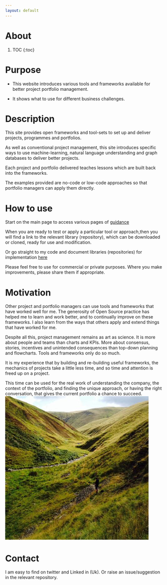 ```yaml
---
layout: default
---
```


# About

1. TOC 
{:toc}

# Purpose

- This website introduces various tools and frameworks available for better project portfolio management. 

- It shows what to use for different business challenges. 

# Description 

This site provides open frameworks and tool-sets to set up and deliver projects, programmes and portfolios. 

As well as conventional project management, this site introduces specific ways to use machine-learning, natural language understanding and graph databases to deliver better projects. 

Each project and portfolio delivered teaches lessons which are built back into the frameworks. 

The examples provided are no-code or low-code approaches so that portfolio managers can apply them directly.

# How to use 

Start on the main page to access various pages of [guidance](https://lawrencerowland.github.io/)

When you are ready to test or apply a particular tool or approach,then you will find a link to the relevant library (repository), which can be downloaded or cloned, ready for use and modification. 

Or go straight to my code and document libraries (repositories) for implementation [here](https://www.github.com/lawrencerowland)

Please feel free to use for commercial or private purposes. Where you make improvements, please share them if appropriate. 

# Motivation

Other project and portfolio managers can use tools and frameworks that have worked well for me. The generosity of Open Source practice has helped me to learn and work better, and to continually improve on these frameworks. I also learn from the ways that others apply and extend things that have worked for me. 

Despite all this, project management remains as art as science. It is more about people and teams than charts and KPIs. More about consensus, stories, incentives and unintended consequences than top-down planning and flowcharts. Tools and frameworks only do so much. 

It is my experience that by building and re-building useful frameworks, the mechanics of projects take a little less time, and so time and attention is freed up on a project. 

This time can be used for the real work of understanding the company, the context of the portfolio, and finding the unique approach, or having the right conversation, that gives the current portfolio a chance to succeed. 
![Howgills](images/Howgills.png)

# Contact
I am easy to find on twitter and Linked in (Uk). Or raise an issue/suggestion in the relevant repository. 
